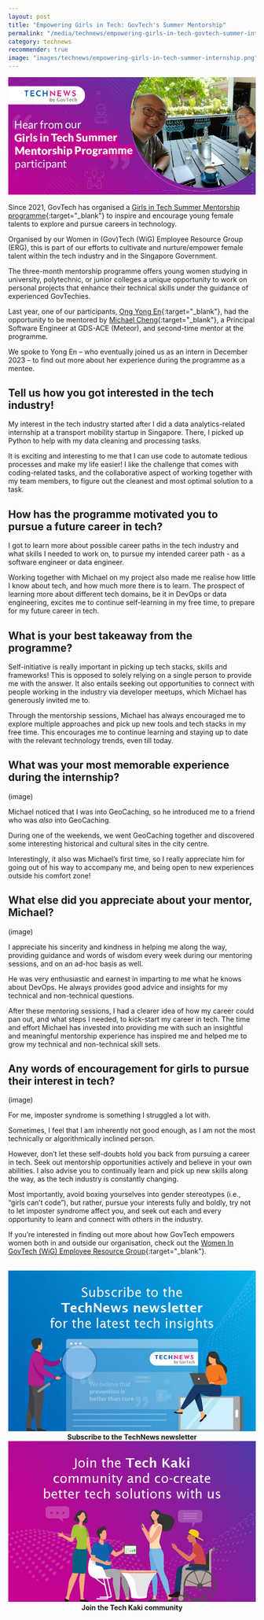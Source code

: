 ```yaml
---
layout: post
title: "Empowering Girls in Tech: GovTech's Summer Mentorship"
permalink: "/media/technews/empowering-girls-in-tech-govtech-summer-internship"
category: technews
recommender: true
image: "images/technews/empowering-girls-in-tech-summer-internship.png"
---
```


![Empowering Girls in Tech: GovTech's Summer Mentorship](/images/technews/empowering-girls-in-tech-summer-internship.png)

Since 2021, GovTech has organised a [Girls in Tech Summer Mentorship programme](https://www.tech.gov.sg/women-in-govtech#:~:text=The%20Girls%20in%20Tech%20Summer,university%2C%20polytechnic%2C%20or%20junior%20college){:target="_blank"} to inspire and encourage young female talents to explore and pursue careers in technology. 

Organised by our Women in (Gov)Tech (WiG) Employee Resource Group (ERG), this is part of our efforts to cultivate and nurture/empower female talent within the tech industry and in the Singapore Government.

The three-month mentorship programme offers young women studying in university, polytechnic, or junior colleges a unique opportunity to work on personal projects that enhance their technical skills under the guidance of experienced GovTechies. 

Last year, one of our participants, [Ong Yong En](https://www.linkedin.com/in/yong-en-ong){:target="_blank"}, had the opportunity to be mentored by [Michael Cheng](https://www.linkedin.com/in/miccheng){:target="_blank"}, a Principal Software Engineer at GDS-ACE (Meteor), and second-time mentor at the programme. 

We spoke to Yong En – who eventually joined us as an intern in December 2023 – to find out more about her experience during the programme as a mentee. 

## Tell us how you got interested in the tech industry!

My interest in the tech industry started after I did a data analytics-related internship at a transport mobility startup in Singapore. There, I picked up Python to help with my data cleaning and processing tasks. 

It is exciting and interesting to me that I can use code to automate tedious processes and make my life easier! I like the challenge that comes with coding-related tasks, and the collaborative aspect of working together with my team members, to figure out the cleanest and most optimal solution to a task.

## How has the programme motivated you to pursue a future career in tech?

I got to learn more about possible career paths in the tech industry and what skills I needed to work on, to pursue my intended career path - as a software engineer or data engineer. 

Working together with Michael on my project also made me realise how little I know about tech, and how much more there is to learn. The prospect of learning more about different tech domains, be it in DevOps or data engineering, excites me to continue self-learning in my free time, to prepare for my future career in tech.

## What is your best takeaway from the programme?

Self-initiative is really important in picking up tech stacks, skills and frameworks! This is opposed to solely relying on a single person to provide me with the answer. It also entails seeking out opportunities to connect with people working in the industry via developer meetups, which Michael has generously invited me to. 

Through the mentorship sessions, Michael has always encouraged me to explore multiple approaches and pick up new tools and tech stacks in my free time. This encourages me to continue learning and staying up to date with the relevant technology trends, even till today.

## What was your most memorable experience during the internship?

(image)

Michael noticed that I was into GeoCaching, so he introduced me to a friend who was *also* into GeoCaching. 

During one of the weekends, we went GeoCaching together and discovered some interesting historical and cultural sites in the city centre. 

Interestingly, it also was Michael’s first time, so I really appreciate him for going out of his way to accompany me, and being open to new experiences outside his comfort zone!

## What else did you appreciate about your mentor, Michael?

(image)

I appreciate his sincerity and kindness in helping me along the way, providing guidance and words of wisdom every week during our mentoring sessions, and on an ad-hoc basis as well. 

He was very enthusiastic and earnest in imparting to me what he knows about DevOps. He always provides good advice and insights for my technical and non-technical questions. 

After these mentoring sessions, I had a clearer idea of how my career could pan out, and what steps I needed, to kick-start my career in tech. The time and effort Michael has invested into providing me with such an insightful and meaningful mentorship experience has inspired me and helped me to grow my technical and non-technical skill sets.

## Any words of encouragement for girls to pursue their interest in tech?

(image)

For me, imposter syndrome is something I struggled a lot with. 

Sometimes, I feel that I am inherently not good enough, as I am not the most technically or algorithmically inclined person. 

However, don’t let these self-doubts hold you back from pursuing a career in tech. Seek out mentorship opportunities actively and believe in your own abilities. I also advise you to continually learn and pick up new skills along the way, as the tech industry is constantly changing. 

Most importantly, avoid boxing yourselves into gender stereotypes (i.e., “girls can’t code”), but rather, pursue your interests fully and boldly, try not to let imposter syndrome affect you, and seek out each and every opportunity to learn and connect with others in the industry.

If you’re interested in finding out more about how GovTech empowers women both in and outside our organisation, check out the [Women In GovTech (WiG) Employee Resource Group](https://www.tech.gov.sg/women-in-govtech){:target="_blank"}. 







<br>

<div class="row">
  <div class="col" style="text-align: center">
    <a href="https://go.gov.sg/tnblog-to-tnsub" target="_blank">	 	    
      <img src="/images/technews/TN_footer.png" alt="Subscribe to the TechNews newsletter" /></a>
    <figcaption><b>Subscribe to the TechNews newsletter</b></figcaption>
  </div>

  <div class="col" style="text-align: center">
    <a href="https://go.gov.sg/tnblog-to-tkcommunity" target="_blank">		  
      <img src="/images/technews/TK_footer.png" alt="Join the Tech Kaki community" /></a>
    <figcaption><b>Join the Tech Kaki community</b></figcaption>
  </div>
